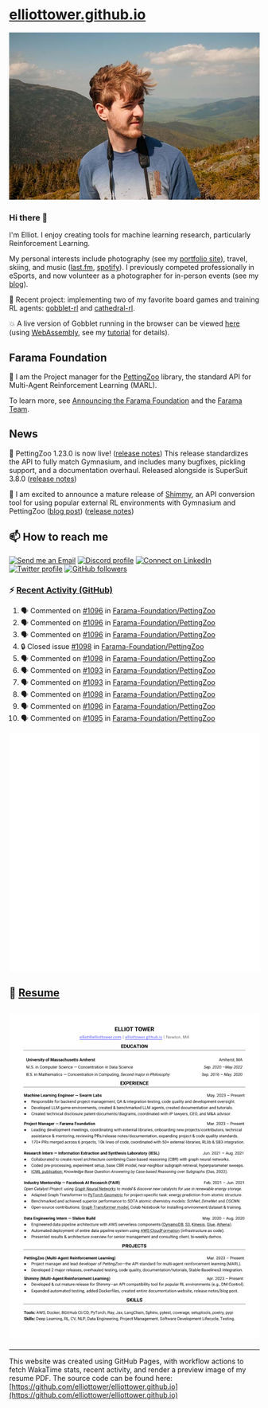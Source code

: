 # [elliottower.github.io](https://github.com/elliottower/elliottower.github.io)

[![A wild Elliot on Mt Washington](https://raw.githubusercontent.com/elliottower/elliottower.github.io/main/src/jpg/DSCF7539-600px.jpg?raw=true)](https://raw.githubusercontent.com/elliottower/elliottower.github.io/main/src/jpg/DSCF7539.jpg?raw=true)

### Hi there 👋

I'm Elliot. I enjoy creating tools for machine learning research, particularly Reinforcement Learning.

My personal interests include photography (see my [portfolio site](https://www.elliottower.com/)), travel, skiing, and music ([last.fm](https://www.last.fm/user/ajsdlfkwer), [spotify](https://open.spotify.com/user/12132818380)). I previously competed professionally in eSports, and now volunteer as a photographer for in-person events (see my [blog](https://www.elliottower.com/stories/?category=events)).

🤖 Recent project: implementing two of my favorite board games and training RL agents: [gobblet-rl](https://github.com/elliottower/gobblet-rl) and [cathedral-rl](https://github.com/elliottower/cathedral-rl). 

💥 A live version of Gobblet running in the browser can be viewed [here](https://elliottower.github.io/gobblet-rl/) (using [WebAssembly](https://webassembly.org/), see my [tutorial](https://github.com/elliottower/gobblet-rl/blob/main/tutorials/WebAssembly/web_assembly.md) for details).

## Farama Foundation

🚀 I am the Project manager for the [PettingZoo](https://github.com/Farama-Foundation/PettingZoo) library, the standard API for Multi-Agent Reinforcement Learning (MARL). 

To learn more, see [Announcing the Farama Foundation](https://farama.org/Announcing-The-Farama-Foundation) and the [Farama Team](https://farama.org/team).

## News

🎉 PettingZoo 1.23.0 is now live! ([release notes](https://github.com/Farama-Foundation/PettingZoo/releases/tag/1.23.0)) This release standardizes the API to fully match Gymnasium, and includes many bugfixes, pickling support, and a documentation overhaul. Released alongside is SuperSuit 3.8.0 ([release notes](https://github.com/Farama-Foundation/SuperSuit/releases/tag/3.8.0)) 

<!-- ![GitHub Release Date](https://img.shields.io/github/release-date/Farama-Foundation/PettingZoo) -->

🎉 I am excited to announce a mature release of [Shimmy](https://github.com/Farama-Foundation/Shimmy), an API conversion tool for using popular external RL environments with Gymnasium and PettingZoo ([blog post](https://farama.org/Announcing-Shimmy)) ([release notes](https://github.com/Farama-Foundation/Shimmy/releases/tag/v1.0.0)) 

## 📫 How to reach me

 [![Send me an Email](https://img.shields.io/badge/email-elliot%40elliottower.com-blue)](mailto:elliot@elliottower.com)
 [![Discord profile](https://img.shields.io/badge/Discord-7289DA?style=flat&logo=discord&logoColor=white)](https://discord.com/users/83091537923145728)
 [![Connect on LinkedIn](https://img.shields.io/badge/--linkedin?label=LinkedIn&logo=LinkedIn&style=social)](https://www.linkedin.com/in/elliot-tower)
 [![Twitter profile](https://img.shields.io/twitter/follow/elliottower?style=social)](https://twitter.com/ElliotTower/)
 [![GitHub followers](https://img.shields.io/github/followers/elliottower?style=social)](https://github.com/elliottower/)

### ⚡ [Recent Activity (GitHub)](https://github.com/elliottower)

<!--START_SECTION:activity-->
1. 🗣 Commented on [#1096](https://github.com/Farama-Foundation/PettingZoo/pull/1096#issuecomment-1712813190) in [Farama-Foundation/PettingZoo](https://github.com/Farama-Foundation/PettingZoo)
2. 🗣 Commented on [#1096](https://github.com/Farama-Foundation/PettingZoo/pull/1096#issuecomment-1712812687) in [Farama-Foundation/PettingZoo](https://github.com/Farama-Foundation/PettingZoo)
3. 🗣 Commented on [#1096](https://github.com/Farama-Foundation/PettingZoo/pull/1096#issuecomment-1712812340) in [Farama-Foundation/PettingZoo](https://github.com/Farama-Foundation/PettingZoo)
4. 🔒 Closed issue [#1098](https://github.com/Farama-Foundation/PettingZoo/issues/1098) in [Farama-Foundation/PettingZoo](https://github.com/Farama-Foundation/PettingZoo)
5. 🗣 Commented on [#1098](https://github.com/Farama-Foundation/PettingZoo/issues/1098#issuecomment-1712811692) in [Farama-Foundation/PettingZoo](https://github.com/Farama-Foundation/PettingZoo)
6. 🗣 Commented on [#1093](https://github.com/Farama-Foundation/PettingZoo/pull/1093#issuecomment-1712811090) in [Farama-Foundation/PettingZoo](https://github.com/Farama-Foundation/PettingZoo)
7. 🗣 Commented on [#1093](https://github.com/Farama-Foundation/PettingZoo/pull/1093#issuecomment-1712810209) in [Farama-Foundation/PettingZoo](https://github.com/Farama-Foundation/PettingZoo)
8. 🗣 Commented on [#1098](https://github.com/Farama-Foundation/PettingZoo/issues/1098#issuecomment-1712809572) in [Farama-Foundation/PettingZoo](https://github.com/Farama-Foundation/PettingZoo)
9. 🗣 Commented on [#1096](https://github.com/Farama-Foundation/PettingZoo/pull/1096#issuecomment-1711751323) in [Farama-Foundation/PettingZoo](https://github.com/Farama-Foundation/PettingZoo)
10. 🗣 Commented on [#1095](https://github.com/Farama-Foundation/PettingZoo/pull/1095#issuecomment-1711749911) in [Farama-Foundation/PettingZoo](https://github.com/Farama-Foundation/PettingZoo)
<!--END_SECTION:activity-->


<picture>
  <a href="https://metrics.lecoq.io/insights?user=elliottower">
   <img src="/github-metrics.svg" alt="Metrics">
  </a>
</picture>

## 📄 [Resume](https://elliottower.github.io/src/pdf/resume.pdf)

<!-- PDF-TO-MARKDOWN:START -->
![Page 1](src/png/page1.png "Page 1")
---
<!-- PDF-TO-MARKDOWN:END -->

----

This website was created using GitHub Pages, with workflow actions to fetch WakaTime stats, recent activity, and render a preview image of my resume PDF. The source code can be found here: [https://github.com/elliottower/elliottower.github.io](https://github.com/elliottower/elliottower.github.io)
